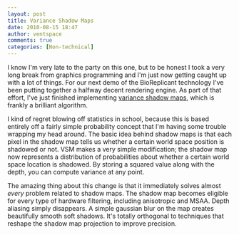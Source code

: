 ```yaml
---
layout: post
title: Variance Shadow Maps
date: 2010-08-15 18:47
author: ventspace
comments: true
categories: [Non-technical]
---
```

I know I'm very late to the party on this one, but to be honest I took a very long break from graphics programming and I'm just now getting caught up with a lot of things. For our next demo of the BioReplicant technology I've been putting together a halfway decent rendering engine. As part of that effort, I've just finished implementing <a href="http://download.nvidia.com/developer/presentations/2006/gdc/2006-GDC-Variance-Shadow-Maps.ppt">variance shadow maps</a>, which is frankly a brilliant algorithm.

I kind of regret blowing off statistics in school, because this is based entirely off a fairly simple probability concept that I'm having some trouble wrapping my head around. The basic idea behind shadow maps is that each pixel in the shadow map tells us whether a certain world space position is shadowed or not. VSM makes a very simple modification; the shadow map now represents a distribution of probabilities about whether a certain world space location is shadowed. By storing a squared value along with the depth, you can compute variance at any point.

The amazing thing about this change is that it immediately solves almost <i>every</i> problem related to shadow maps. The shadow map becomes eligible for every type of hardware filtering, including anisotropic and MSAA. Depth aliasing simply disappears. A simple gaussian blur on the map creates beautifully smooth soft shadows. It's totally orthogonal to techniques that reshape the shadow map projection to improve precision.
